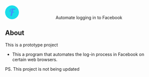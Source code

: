 <p align="center"><img src="public/img/logo.png" width="45" align="left">
</p></br>

<p align="center">Automate logging in to Facebook </p>

## About
This is a prototype project
* This a program that automates the log-in process in Facebook on certain web browsers.

PS. This project is not being updated

